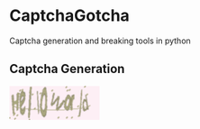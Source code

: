 # CaptchaGotcha
 Captcha generation and breaking tools in python
 
## Captcha Generation
![Example](https://github.com/KausikN/CaptchaGotcha/blob/main/Examples/Test.png)
